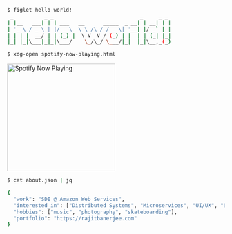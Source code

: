 ```bash
$ figlet hello world!
 _          _ _                            _     _ _
| |__   ___| | | ___   __      _____  _ __| | __| | |
| '_ \ / _ \ | |/ _ \  \ \ /\ / / _ \| '__| |/ _` | |
| | | |  __/ | | (_) |  \ V  V / (_) | |  | | (_| |_|
|_| |_|\___|_|_|\___/    \_/\_/ \___/|_|  |_|\__,_(_)
```

```bash
$ xdg-open spotify-now-playing.html
```
<a href="https://open.spotify.com/user/wymor21u123mm4nt28v77fcy9?si=65d1adaef4944351">
  <img src="https://now-playing-profile.rajitbanerjee.vercel.app/now-playing" width="250" alt="Spotify Now Playing">
</a>


```bash
$ cat about.json | jq

{
  "work": "SDE @ Amazon Web Services",
  "interested_in": ["Distributed Systems", "Microservices", "UI/UX", "Secure Software Engineering"],
  "hobbies": ["music", "photography", "skateboarding"],
  "portfolio": "https://rajitbanerjee.com"
}
```

